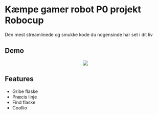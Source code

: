 
# Kæmpe gamer robot P0 projekt Robocup

Den mest streamlinede og smukke kode du nogensinde har set i dit liv




## Demo
<p align="center">
<img src="/preview.gif">
</p>


## Features

- Gribe flaske
- Præcis linje 
- Find flaske
- Coollio

